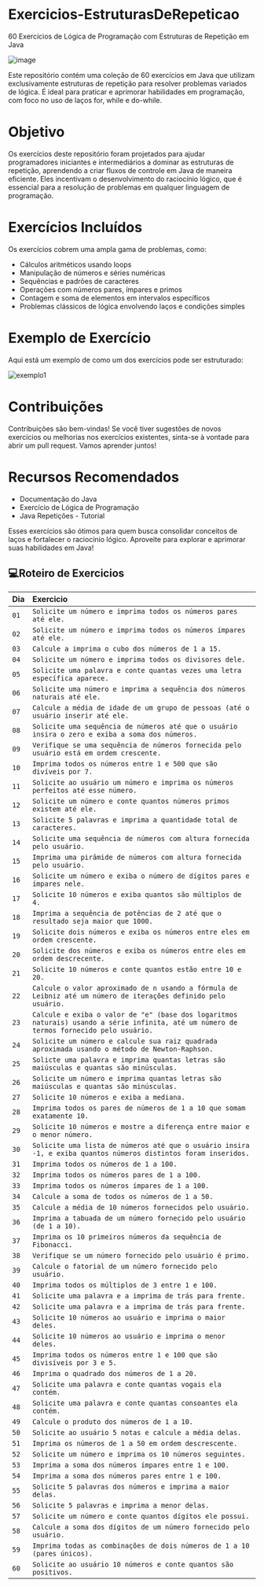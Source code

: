# Exercicios-EstruturasDeRepeticao


60 Exercícios de Lógica de Programação com Estruturas de Repetição em Java

![image](https://github.com/user-attachments/assets/4ba416d7-58bc-4dce-ab74-38c817c09780)

Este repositório contém uma coleção de 60 exercícios em Java que utilizam exclusivamente estruturas de repetição para resolver problemas variados de lógica. É ideal para praticar e aprimorar habilidades em programação, com foco no uso de laços for, while e do-while.

# Objetivo
Os exercícios deste repositório foram projetados para ajudar programadores iniciantes e intermediários a dominar as estruturas de repetição, aprendendo a criar fluxos de controle em Java de maneira eficiente. Eles incentivam o desenvolvimento do raciocínio lógico, que é essencial para a resolução de problemas em qualquer linguagem de programação.

# Exercícios Incluídos

Os exercícios cobrem uma ampla gama de problemas, como:

- Cálculos aritméticos usando loops
- Manipulação de números e séries numéricas
- Sequências e padrões de caracteres
- Operações com números pares, ímpares e primos
- Contagem e soma de elementos em intervalos específicos
- Problemas clássicos de lógica envolvendo laços e condições simples

# Exemplo de Exercício
Aqui está um exemplo de como um dos exercícios pode ser estruturado:


![exemplo1](https://github.com/user-attachments/assets/a92b917d-2c56-43c4-85f5-abbcb0e10500)



# Contribuições
Contribuições são bem-vindas! Se você tiver sugestões de novos exercícios ou melhorias nos exercícios existentes, sinta-se à vontade para abrir um pull request. Vamos aprender juntos!

# Recursos Recomendados
- Documentação do Java
- Exercício de Lógica de Programação
- Java Repetições - Tutorial

Esses exercícios são ótimos para quem busca consolidar conceitos de laços e fortalecer o raciocínio lógico. Aproveite para explorar e aprimorar suas habilidades em Java!


## 💻Roteiro de Exercicios
| Dia  | Exercicio       |
| :---------------- | :--------- | 
| `01` | `Solicite um número e imprima todos os números pares até ele.` |
| `02` | `Solicite um número e imprima todos os números ímpares até ele.` | 
| `03` | `Calcule a imprima o cubo dos números de 1 a 15.` |
| `04` | `Solicite um número e imprima todos os divisores dele.` |
| `05` | `Solicite uma palavra e conte quantas vezes uma letra específica aparece.` |
| `06` | `Solicite uma número e imprima a sequência dos números naturais até ele.` |
| `07` | `Calcule a média de idade de um grupo de pessoas (até o usuário inserir até ele.` |
| `08` | `Solicite uma sequência de números até que o usuário insira o zero e exiba a soma dos números.` |
| `09` | `Verifique se uma sequência de números fornecida pelo usuário está em ordem crescente.` |
| `10` | `Imprima todos os números entre 1 e 500 que são divíveis por 7.` |
| `11` | `Solicite ao usuário um número e imprima os números perfeitos até esse número.` |
| `12` | `Solicite um número e conte quantos números primos existem até ele.` |
| `13` | `Solicite 5 palavras e imprima a quantidade total de caracteres.` |
| `14` | `Solicite uma sequência de números com altura fornecida pelo usuário.` |
| `15` | `Imprima uma pirâmide de números com altura fornecida pelo usuário.` |
| `16` | `Solicite um número e exiba o número de dígitos pares e ímpares nele.` |
| `17` | `Solicite 10 números e exiba quantos são múltiplos de 4.` |
| `18` | `Imprima a sequência de potências de 2 até que o resultado seja maior que 1000.` |
| `19` | `Solicite dois números e exiba os números entre eles em ordem crescente.` |
| `20` | `Solicite dos números e exiba os números entre eles em ordem descrecente.` |
| `21` | `Solicite 10 números e conte quantos estão entre 10 e 20.` |
| `22` | `Calcule o valor aproximado de n usando a fórmula de Leibniz até um número de iterações definido pelo usuário.` |
| `23` | `Calcule e exiba o valor de "e" (base dos logaritmos naturais) usando a série infinita, até um número de termos fornecido pelo usuário.` |
| `24` | `Solicite um número e calcule sua raiz quadrada aproximada usando o método de Newton-Raphson.` |
| `25` | `Solicte uma palavra e imprima quantas letras são maiúsculas e quantas são minúsculas.` |
| `26` | `Solicite um número e imprima quantas letras são maiúsculas e quantas são minúsculas.` |
| `27` | `Solicite 10 números e exiba a mediana.` |
| `28` | `Imprima todos os pares de números de 1 a 10 que somam exatamente 10.` |
| `29` | `Solicite 10 números e mostre a diferença entre maior e o menor número.` |
| `30` | `Solicite uma lista de números até que o usuário insira -1, e exiba quantos números distintos foram inseridos.` |
| `31` | `Imprima todos os números de 1 a 100.` |
| `32` | `Imprima todos os números pares de 1 a 100.` |
| `33` | `Imprima todos os números ímpares de 1 a 100.` |
| `34` | `Calcule a soma de todos os números de 1 a 50.` |
| `35` | `Calcule a média de 10 números fornecidos pelo usuário.` |
| `36` | `Imprima a tabuada de um número fornecido pelo usuário (de 1 a 10).` |
| `37` | `Imprima os 10 primeiros números da sequência de Fibonacci.` |
| `38` | `Verifique se um número fornecido pelo usuário é primo.` |
| `39` | `Calcule o fatorial de um número fornecido pelo usuário.` |
| `40` | `Imprima todos os múltiplos de 3 entre 1 e 100.` |
| `41` | `Solicite uma palavra e a imprima de trás para frente.` |
| `42` | `Solicite uma palavra e a imprima de trás para frente.` |
| `43` | `Solicite 10 números ao usuário e imprima o maior deles.` |
| `44` | `Solicite 10 números ao usuário e imprima o menor deles.` |
| `45` | `Imprima todos os números entre 1 e 100 que são divisíveis por 3 e 5.` |
| `46` | `Imprima o quadrado dos números de 1 a 20.` |
| `47` | `Solicite uma palavra e conte quantas vogais ela contém.` |
| `48` | `Solicite uma palavra e conte quantas consoantes ela contém.` |
| `49` | `Calcule o produto dos números de 1 a 10.` |
| `50` | `Solicite ao usuário 5 notas e calcule a média delas.` |
| `51` | `Imprima os números de 1 a 50 em ordem descrescente.` |
| `52` | `Solicite um número e imprima os 10 números seguintes.` |
| `53` | `Imprima a soma dos números ímpares entre 1 e 100.` |
| `54` | `Imprima a soma dos números pares entre 1 e 100.` |
| `55` | `Solicite 5 palavras dos números e imprima a maior delas.` |
| `56` | `Solicite 5 palavras e imprima a menor delas.` |
| `57` | `Solicite um número e conte quantos dígitos ele possui.` |
| `58` | `Calcule a soma dos dígitos de um número fornecido pelo usuário.` |
| `59` | `Imprima todas as combinações de dois números de 1 a 10 (pares únicos).` |
| `60` | `Solicite ao usuário 10 números e conte quantos são positivos.` |










